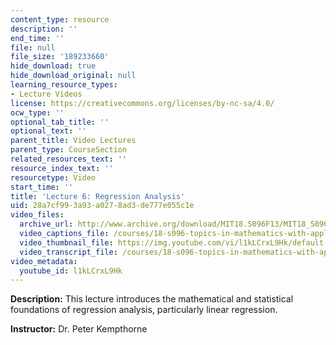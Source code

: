 ```yaml
---
content_type: resource
description: ''
end_time: ''
file: null
file_size: '189233660'
hide_download: true
hide_download_original: null
learning_resource_types:
- Lecture Videos
license: https://creativecommons.org/licenses/by-nc-sa/4.0/
ocw_type: ''
optional_tab_title: ''
optional_text: ''
parent_title: Video Lectures
parent_type: CourseSection
related_resources_text: ''
resource_index_text: ''
resourcetype: Video
start_time: ''
title: 'Lecture 6: Regression Analysis'
uid: 28a7cf99-3a93-a027-8ad3-de777e055c1e
video_files:
  archive_url: http://www.archive.org/download/MIT18.S096F13/MIT18_S096F13_lec06_300k.mp4
  video_captions_file: /courses/18-s096-topics-in-mathematics-with-applications-in-finance-fall-2013/52bed286919f594ab77f7881831a4837_l1kLCrxL9Hk.vtt
  video_thumbnail_file: https://img.youtube.com/vi/l1kLCrxL9Hk/default.jpg
  video_transcript_file: /courses/18-s096-topics-in-mathematics-with-applications-in-finance-fall-2013/9ab55fc664665a04bbc54003eaca40a5_l1kLCrxL9Hk.pdf
video_metadata:
  youtube_id: l1kLCrxL9Hk
---
```


**Description:** This lecture introduces the mathematical and statistical foundations of regression analysis, particularly linear regression.

**Instructor:** Dr. Peter Kempthorne

